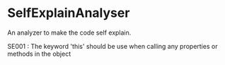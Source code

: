 # SelfExplainAnalyser
An analyzer to make the code self explain.

SE001 : The keyword 'this' should be use when calling any properties or methods in the object
